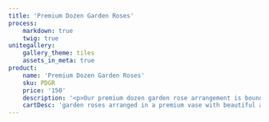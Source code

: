 ```yaml
---
title: 'Premium Dozen Garden Roses'
process:
    markdown: true
    twig: true
unitegallery:
    gallery_theme: tiles
    assets_in_meta: true
product:
    name: 'Premium Dozen Garden Roses'
    sku: PDGR
    price: '150'
    description: '<p>Our premium dozen garden rose arrangement is bound to make your special someone feel special. 12 garden roses arrangement in a premium vase with beautiful accent flowers and greenery. Note: Garden roses have a more ruffled edge with a more textured center and are usually very fragrant.</p>'
    cartDesc: 'garden roses arranged in a premium vase with beautiful accent flowers and greenery'
---
```


